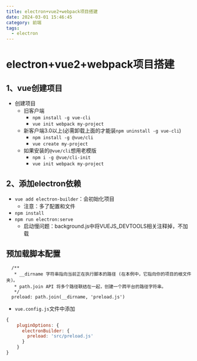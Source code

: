 ```yaml
---
title: electron+vue2+webpack项目搭建
date: 2024-03-01 15:46:45
category: 前端
tags:
  - electron
---
```


# electron+vue2+webpack项目搭建
## 1、vue创建项目
- 创建项目
  - 旧客户端
    - `npm install -g vue-cli`
    - `vue init webpack my-project`
  - 新客户端3.0以上(必需卸载上面的才能装`npm uninstall -g vue-cli`)
    - `npm install -g @vue/cli`
    - `vue create my-project`
  - 如果安装的`@vue/cli`想用老模版
    - `npm i -g @vue/cli-init`
    - `vue init webpack my-project`
## 2、添加electron依赖
- `vue add electron-builder`：会初始化项目
  - 注意：多了配置和文件
- `npm install`
- `npm run electron:serve`
  - 启动慢问题：background.js中将VUEJS_DEVTOOLS相关注释掉，不加载
## 预加载脚本配置
```text
  /**
   * __dirname 字符串指向当前正在执行脚本的路径 (在本例中，它指向你的项目的根文件夹)。
   * path.join API 将多个路径联结在一起，创建一个跨平台的路径字符串。
   */
  preload: path.join(__dirname, 'preload.js')
```
- `vue.config.js`文件中添加
```js
{
    pluginOptions: {
      electronBuilder: {
        preload: 'src/preload.js'
      }
    }
}
```
